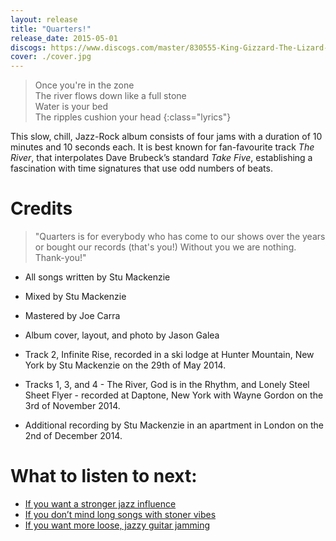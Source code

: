```yaml
---
layout: release
title: "Quarters!"
release_date: 2015-05-01
discogs: https://www.discogs.com/master/830555-King-Gizzard-The-Lizard-Wizard-Quarters
cover: ./cover.jpg
---
```


> Once you're in the zone  
> The river flows down like a full stone  
> Water is your bed  
> The ripples cushion your head
{:class="lyrics"}

This slow, chill, Jazz-Rock album consists of four jams with a duration of 10 minutes and 10 seconds each. It is best known for fan-favourite track _The River_, that interpolates Dave Brubeck’s standard _Take Five_, establishing a fascination with time signatures that use odd numbers of beats.

# Credits

> "Quarters is for everybody who has come to our shows over the years or bought our records (that's you!) Without you we are nothing. Thank-you!"  


* All songs written by Stu Mackenzie
* Mixed by Stu Mackenzie
* Mastered by Joe Carra
* Album cover, layout, and photo by Jason Galea

* Track 2, Infinite Rise, recorded in a ski lodge at Hunter Mountain, New York by Stu Mackenzie on the 29th of May 2014.
* Tracks 1, 3, and 4 - The River, God is in the Rhythm, and Lonely Steel Sheet Flyer - recorded at Daptone, New York with Wayne Gordon on the 3rd of November 2014.
* Additional recording by Stu Mackenzie in an apartment in London on the 2nd of December 2014.

# What to listen to next:

*   [If you want a stronger jazz influence](../sketches-of-brunswick-east)
*   [If you don’t mind long songs with stoner vibes](../float-along-fill-your-lungs)
*   [If you want more loose, jazzy guitar jamming](../ice-death-planets-lungs-mushrooms-and-lava)

